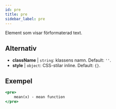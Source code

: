 ```yaml
---
id: pre
title: pre
sidebar_label: pre
---
```


Element som visar förformaterad text.

## Alternativ

* __className__ | `string`: klassens namn. Default: `''`.
* __style__ | `object`: CSS-stilar inline. Default: `{}`.


## Exempel

```jsx live
<pre>
    mean(x) - mean function
</pre>
```

